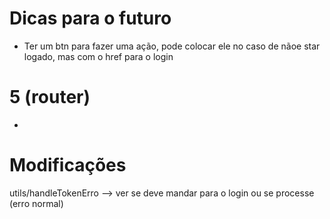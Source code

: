 # Dicas para o futuro
- Ter um btn para fazer uma ação, pode colocar ele no caso de nãoe star logado, mas com o href para o login


# 5 (router)
- 


# Modificações 
utils/handleTokenErro --> ver se deve mandar para o login ou se processe (erro normal)